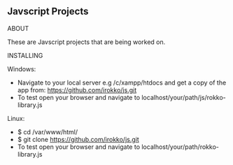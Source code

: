 ## Javscript Projects
ABOUT

These are Javscript projects that are being worked on.

INSTALLING

Windows:
* Navigate to your local server e.g /c/xampp/htdocs and get a copy of the app from:
https://github.com/irokko/js.git
* To test open your browser and navigate to localhost/your/path/js/rokko-library.js

Linux:
* $ cd /var/www/html/
* $ git clone https://github.com/irokko/js.git
* To test open your browser and navigate to localhost/your/path/rokko-library.js